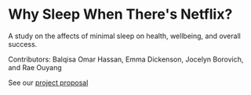 # Why Sleep When There's Netflix?
A study on the affects of minimal sleep on health, wellbeing, and overall success.

Contributors: Balqisa Omar Hassan, Emma Dickenson, Jocelyn Borovich, and Rae Ouyang

See our [project proposal](https://github.com/emmad47-1764199/Info-201-Group-Project/wiki)
